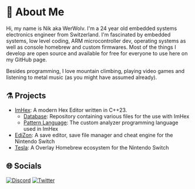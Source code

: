 # 💫 About Me
Hi, my name is Nik aka WerWolv. 
I'm a 24 year old embedded systems electronics engineer from Switzerland. 
I'm fascinated by embedded systems, low level coding, ARM microcontroller dev, operating systems as well as console homebrew and custom firmwares.
Most of the things I develop are open source and available for free for everyone to use here on my GitHub page.

Besides programming, I love mountain climbing, playing video games and listening to metal music (as you might have assumed already).

## ⚗️ Projects

- [ImHex](https://github.com/WerWolv/ImHex): A modern Hex Editor written in C++23. 
    - [Database](https://github.com/WerWolv/ImHex-Patterns): Repository containing various files for the use with ImHex
    - [Pattern Language](https://github.com/WerWolv/PatternLanguage): The custom analyzer programming language used in ImHex
- [EdiZon](https://github.com/WerWolv/EdiZon): A save editor, save file manager and cheat engine for the Nintendo Switch
- [Tesla](https://github.com/WerWolv/libtesla): A Overlay Homebrew ecosystem for the Nintendo Switch

## 🌐 Socials

[![Discord](https://img.shields.io/badge/Discord-%237289DA.svg?logo=discord&logoColor=white)](https://discord.gg/vAM4mAEb2q) [![Twitter](https://img.shields.io/badge/Twitter-%231DA1F2.svg?logo=Twitter&logoColor=white)](https://twitter.com/WerWolv)
